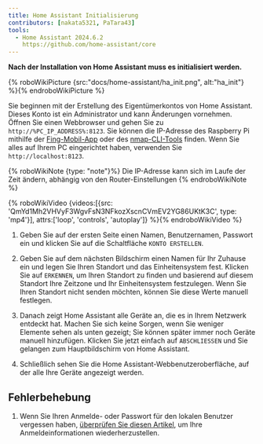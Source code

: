```yaml
---
title: Home Assistant Initialisierung
contributors: [nakata5321, PaTara43]
tools:
  - Home Assistant 2024.6.2
    https://github.com/home-assistant/core
---
```


**Nach der Installation von Home Assistant muss es initialisiert werden.**

{% roboWikiPicture {src:"docs/home-assistant/ha_init.png", alt:"ha_init"} %}{% endroboWikiPicture %}

Sie beginnen mit der Erstellung des Eigentümerkontos von Home Assistant. Dieses Konto ist ein Administrator und kann Änderungen vornehmen.
Öffnen Sie einen Webbrowser und gehen Sie zu `http://%PC_IP_ADDRESS%:8123`. Sie können die IP-Adresse des Raspberry Pi mithilfe der [Fing-Mobil-App](https://www.fing.com/products) oder des [nmap-CLI-Tools](https://vitux.com/find-devices-connected-to-your-network-with-nmap/) finden.
Wenn Sie alles auf Ihrem PC eingerichtet haben, verwenden Sie `http://localhost:8123`.

{% roboWikiNote {type: "note"}%} Die IP-Adresse kann sich im Laufe der Zeit ändern, abhängig von den Router-Einstellungen {% endroboWikiNote %}

{% roboWikiVideo {videos:[{src: 'QmYd1Mh2VHVyF3WgvFsN3NFkozXscnCVmEV2YG86UKtK3C', type: 'mp4'}], attrs:['loop', 'controls', 'autoplay']} %}{% endroboWikiVideo %}

1. Geben Sie auf der ersten Seite einen Namen, Benutzernamen, Passwort ein und klicken Sie auf die Schaltfläche `KONTO ERSTELLEN`.

2. Geben Sie auf dem nächsten Bildschirm einen Namen für Ihr Zuhause ein und legen Sie Ihren Standort und das Einheitensystem fest. Klicken Sie auf `ERKENNEN`, um Ihren Standort zu finden und basierend auf diesem Standort Ihre Zeitzone und Ihr Einheitensystem festzulegen. Wenn Sie Ihren Standort nicht senden möchten, können Sie diese Werte manuell festlegen.

3. Danach zeigt Home Assistant alle Geräte an, die es in Ihrem Netzwerk entdeckt hat. Machen Sie sich keine Sorgen, wenn Sie weniger Elemente sehen als unten gezeigt; Sie können später immer noch Geräte manuell hinzufügen. Klicken Sie jetzt einfach auf `ABSCHLIESSEN` und Sie gelangen zum Hauptbildschirm von Home Assistant.

4. Schließlich sehen Sie die Home Assistant-Webbenutzeroberfläche, auf der alle Ihre Geräte angezeigt werden.


## Fehlerbehebung

1. Wenn Sie Ihren Anmelde- oder Passwort für den lokalen Benutzer vergessen haben, [überprüfen Sie diesen Artikel](https://www.home-assistant.io/docs/locked_out/), um Ihre Anmeldeinformationen wiederherzustellen.

